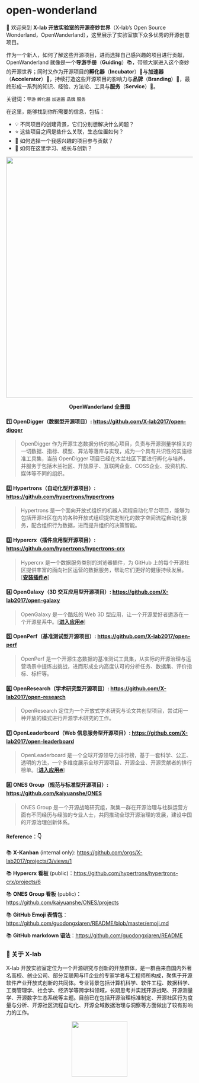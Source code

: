 # open-wonderland

👋 欢迎来到 **X-lab 开放实验室的开源奇妙世界**（X-lab’s Open Source Wonderland，OpenWanderland），这里展示了实验室旗下众多优秀的开源创意项目。

作为一个新人，如何了解这些开源项目，进而选择自己感兴趣的项目进行贡献，OpenWanderland 就像是一个**导游手册**（**Guiding**）📚，带领大家进入这个奇妙的开源世界；同时又作为开源项目的**孵化器**（**Incubator**）🐣与**加速器**（**Accelerator**）🚀，持续打造这些开源项目的影响力与**品牌**（**Branding**）🌟，最终形成一系列的知识、经验、方法论、工具与**服务**（**Service**）💁。

关键词：`导游` `孵化器` `加速器` `品牌` `服务`

在这里，能够找到你所需要的信息，包括：

- 💡 不同项目的创建背景，它们分别想解决什么问题？
- ⭐ 这些项目之间是些什么关联，生态位置如何？
- 🙌 如何选择一个我感兴趣的项目参与贡献？
- 💪 如何在这里学习、成长与创新？

<div align=center>
<img src="https://user-images.githubusercontent.com/15010826/159147591-e094a3f8-9514-48e0-b644-b830bf6377ac.png" width="650px">
</div>

**<p align="center">OpenWanderland 全景图</p>**

#### 1️⃣ **OpenDigger（数据型开源项目）**: https://github.com/X-lab2017/open-digger

> OpenDigger 作为开源生态数据分析的核心项目，负责与开源测量学相关的一切数据、指标、模型、算法等落库与实现，成为一个具有共识性的实施标准工具集，当前 OpenDigger 项目已经在木兰社区下面进行孵化与培养，并服务于包括木兰社区、开放原子、互联网企业、COSS企业、投资机构、媒体等不同的组织。

#### 2️⃣ **Hypertrons（自动化型开源项目）**: https://github.com/hypertrons/hypertrons

> Hypertrons 是一个面向开放式组织的机器人流程自动化平台项目，能够为包括开源社区在内的各种开放式组织提供定制化的数字空间流程自动化服务，配合组织行为数据，进而提升组织的决策智能。

#### 3️⃣ **Hypercrx（插件应用型开源项目）**: https://github.com/hypertrons/hypertrons-crx

> Hypercrx 是一个数据服务类别的浏览器插件，为 GitHub 上的每个开源社区提供丰富的面向社区运营的数据服务，帮助它们更好的健康持续发展。[[**安装插件🔥**](https://github.com/hypertrons/hypertrons-crx/blob/master/INSTALLATION.md "Hypercrx 插件")]

#### 4️⃣ **OpenGalaxy（3D 交互应用型开源项目）**: https://github.com/X-lab2017/open-galaxy

> OpenGalaxy 是一个酷炫的 Web 3D 型应用，让一个开源爱好者遨游在一个开源星系中。[[**进入应用🔥**](https://open-galaxy.x-lab.info "开源星系")]

#### 5️⃣ **OpenPerf（基准测试型开源项目）**: https://github.com/X-lab2017/open-perf

> OpenPerf 是一个开源生态数据的基准测试工具集，从实际的开源治理与运营场景中提炼出挑战，进而形成业内高度认可的分析任务、数据集、评价指标、标杆等。

#### 6️⃣ **OpenResearch（学术研究型开源项目）**: https://github.com/X-lab2017/open-research

> OpenResearch 定位为一个开放式学术研究与论文共创型项目，尝试用一种开放的模式进行开源学术研究的工作。

#### 7️⃣ **OpenLeaderboard（Web 信息服务型开源项目）**: https://github.com/X-lab2017/open-leaderboard

> OpenLeaderboard 是一个全球开源领导力排行榜，基于一套科学、公正、透明的方法，一个多维度展示全球开源项目、开源企业、开源贡献者的排行榜单。[[**进入应用🔥**](http://open-leaderboard.x-lab.info "全球开源领导力榜单")]

#### 8️⃣ **ONES Group（规范与标准型开源项目）**: https://github.com/kaiyuanshe/ONES

> ONES Group 是一个开源战略研究组，聚集一群在开源治理与社群运营方面有不同经历与经验的专业人士，共同推动全球开源治理的发展，建设中国的开源治理创新体系。


#### **Reference：👇**

📚 **X-Kanban** (internal only): https://github.com/orgs/X-lab2017/projects/3/views/1

📚 **Hypercrx 看板** (public)：https://github.com/hypertrons/hypertrons-crx/projects/6

📚 **ONES Group 看板** (public)：https://github.com/kaiyuanshe/ONES/projects

📚 **GitHub Emoji 表情包**：https://github.com/guodongxiaren/README/blob/master/emoji.md

📚 **GitHub markdown 语法**：https://github.com/guodongxiaren/README

### **🌠 关于 X-lab**

X-lab 开放实验室定位为一个开源研究与创新的开放群体，是一群由来自国内外著名高校、创业公司、部分互联网与IT企业的专家学者与工程师所构成，聚焦于开源软件产业开放式创新的共同体。专业背景包括计算机科学、软件工程、数据科学、工商管理学、社会学、经济学等跨学科领域，长期思考并实践开源战略、开源测量学、开源数字生态系统等主题。目前已在包括开源治理标准制定、开源社区行为度量与分析、开源社区流程自动化、开源全域数据治理与洞察等方面做出了较有影响力的工作。

<div align=center>
<img src="https://user-images.githubusercontent.com/15010826/159158901-924e75ba-52c3-4991-98da-caba38579a9c.png" width="150px">
</div>
